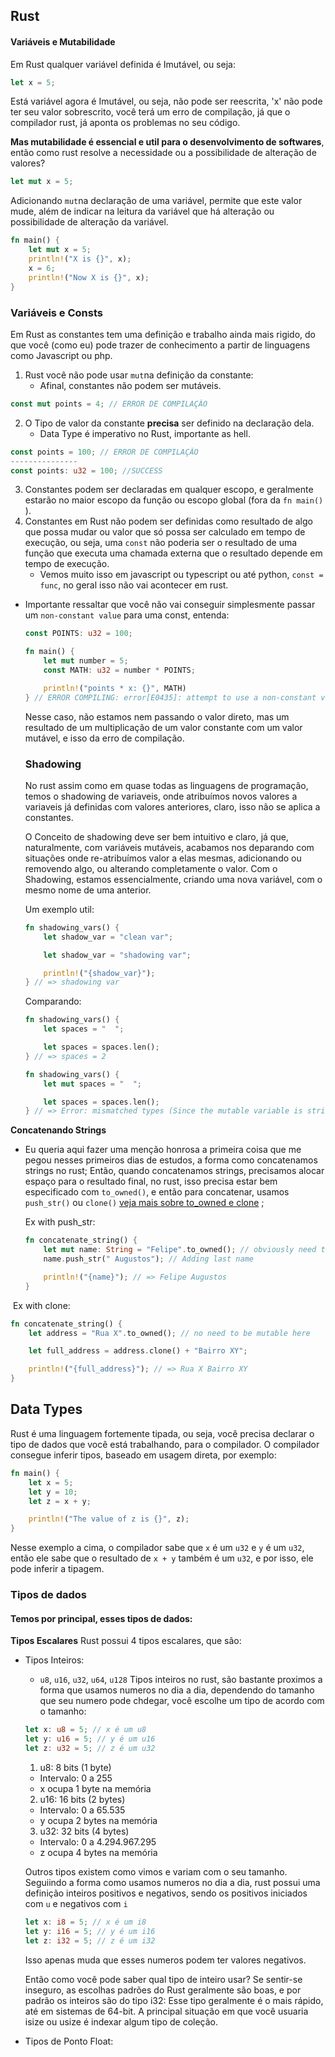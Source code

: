 ## Rust

#### Variáveis e Mutabilidade

Em Rust qualquer variável definida é Imutável, ou seja:

```rust
let x = 5;
```

Está variável agora é Imutável, ou seja, não pode ser reescrita, 'x' não pode ter seu valor sobrescrito, você terá um erro de compilação, já que o compilador rust, já aponta os problemas no seu código.

**Mas mutabilidade é essencial e util para o desenvolvimento de softwares**, então como rust resolve a necessidade ou a possibilidade de alteração de valores?

```rust
let mut x = 5;
```

Adicionando `mut`na declaração de uma variável, permite que este valor mude, além de indicar na leitura da variável que há alteração ou possibilidade de alteração da variável.

```rust
fn main() {
    let mut x = 5;
    println!("X is {}", x);
    x = 6;
    println!("Now X is {}", x);
}
```

### Variáveis e Consts

Em Rust as constantes tem uma definição e trabalho ainda mais rigido, do que você (como eu) pode trazer de conhecimento a partir de linguagens como Javascript ou php.

1. Rust você não pode usar `mut`na definição da constante:
   - Afinal, constantes não podem ser mutáveis.

```rust
const mut points = 4; // ERROR DE COMPILAÇÃO
```

2. O Tipo de valor da constante **precisa** ser definido na declaração dela.
   - Data Type é imperativo no Rust, importante as hell.

```rust
const points = 100; // ERROR DE COMPILAÇÃO
---------------
const points: u32 = 100; //SUCCESS
```

3. Constantes podem ser declaradas em qualquer escopo, e geralmente estarão no maior escopo da função ou escopo global (fora da `fn main()` ).
4. Constantes em Rust não podem ser definidas como resultado de algo que possa mudar ou valor que só possa ser calculado em tempo de execução, ou seja, uma `const` não poderia ser o resultado de uma função que executa uma chamada externa que o resultado depende em tempo de execução.
   - Vemos muito isso em javascript ou typescript ou até python, `const = func`, no geral isso não vai acontecer em rust.

- Importante ressaltar que você não vai conseguir simplesmente passar um `non-constant value` para uma const, entenda:

  ```rust
  const POINTS: u32 = 100;

  fn main() {
      let mut number = 5;
      const MATH: u32 = number * POINTS;

      println!("points * x: {}", MATH)
  } // ERROR COMPILING: error[E0435]: attempt to use a non-constant value in a constant
  ```

  Nesse caso, não estamos nem passando o valor direto, mas um resultado de um multiplicação de um valor constante com um valor mutável, e isso da erro de compilação.

  ### Shadowing

  No rust assim como em quase todas as linguagens de programação, temos o shadowing de variaveis, onde atribuímos novos valores a variaveis já definidas com valores anteriores, claro, isso não se aplica a constantes.

  O Conceito de shadowing deve ser bem intuitivo e claro, já que, naturalmente, com variáveis mutáveis, acabamos nos deparando com situações onde re-atribuímos valor a elas mesmas, adicionando ou removendo algo, ou alterando completamente o valor.
  Com o Shadowing, estamos essencialmente, criando uma nova variável, com o mesmo nome de uma anterior.

  Um exemplo util:

  ```rust
  fn shadowing_vars() {
      let shadow_var = "clean var";

      let shadow_var = "shadowing var";

      println!("{shadow_var}");
  } // => shadowing var
  ```

  Comparando:

  ```rust
  fn shadowing_vars() {
      let spaces = "  ";

      let spaces = spaces.len();
  } // => spaces = 2
  ```

  ```rust
  fn shadowing_vars() {
      let mut spaces = "  ";

      let spaces = spaces.len();
  } // => Error: mismatched types (Since the mutable variable is string (&str) and we tried to add a value usize)
  ```

**Concatenando Strings**

- Eu queria aqui fazer uma menção honrosa a primeira coisa que me pegou nesses primeiros dias de estudos, a forma como concatenamos strings no rust; Então, quando concatenamos strings, precisamos alocar espaço para o resultado final, no rust, isso precisa estar bem especificado com `to_owned()`, e então para concatenar, usamos `push_str()` ou `clone()` [veja mais sobre to_owned e clone](https://stackoverflow.com/questions/22264502/in-rust-what-is-the-difference-between-clone-and-to-owned) ;

  Ex with push_str:

  ```rust
  fn concatenate_string() {
      let mut name: String = "Felipe".to_owned(); // obviously need to be mutable
      name.push_str(" Augustos"); // Adding last name

      println!("{name}"); // => Felipe Augustos
  }
  ```

​ Ex with clone:

```rust
fn concatenate_string() {
    let address = "Rua X".to_owned(); // no need to be mutable here

    let full_address = address.clone() + "Bairro XY";

    println!("{full_address}"); // => Rua X Bairro XY
}
```
## Data Types

Rust é uma linguagem fortemente tipada, ou seja, você precisa declarar o tipo de dados que você está trabalhando, para o compilador.
O compilador consegue inferir tipos, baseado em usagem direta, por exemplo:

```rust
fn main() {
    let x = 5;
    let y = 10;
    let z = x + y;

    println!("The value of z is {}", z);
}
```
Nesse exemplo a cima, o compilador sabe que `x` é um `u32` e `y` é um `u32`, então ele sabe que o resultado de `x + y` também é um `u32`, e por isso, ele pode inferir a tipagem.

### Tipos de dados

#### Temos por principal, esses tipos de dados:

**Tipos Escalares**
Rust possui 4 tipos escalares, que são:

- Tipos Inteiros:
  - `u8`, `u16`, `u32`, `u64`, `u128`
  Tipos inteiros no rust, são bastante proximos a forma que usamos numeros no dia a dia, dependendo do tamanho que seu numero pode chdegar, você escolhe um tipo de acordo com o tamanho:
  ```rust
  let x: u8 = 5; // x é um u8
  let y: u16 = 5; // y é um u16
  let z: u32 = 5; // z é um u32
  ```
  1. u8: 8 bits (1 byte)
    - Intervalo: 0 a 255
    - x ocupa 1 byte na memória


  2. u16: 16 bits (2 bytes)

    - Intervalo: 0 a 65.535
    - y ocupa 2 bytes na memória

  3. u32: 32 bits (4 bytes)

    - Intervalo: 0 a 4.294.967.295
    - z ocupa 4 bytes na memória

  Outros tipos existem como vimos e variam com o seu tamanho.
  Seguiindo a forma como usamos numeros no dia a dia, rust possui uma definição inteiros positivos e negativos, sendo os positivos iniciados com `u` e negativos com `i`

  ```rust
  let x: i8 = 5; // x é um i8
  let y: i16 = 5; // y é um i16
  let z: i32 = 5; // z é um i32
  ```
  Isso apenas muda que esses numeros podem ter valores negativos.

  Então como você pode saber qual tipo de inteiro usar? Se sentir-se inseguro, as escolhas padrões do Rust geralmente são boas, e por padrão os inteiros são do tipo i32: Esse tipo geralmente é o mais rápido, até em sistemas de 64-bit. A principal situação em que você usuaria isize ou usize é indexar algum tipo de coleção.

- Tipos de Ponto Float:
